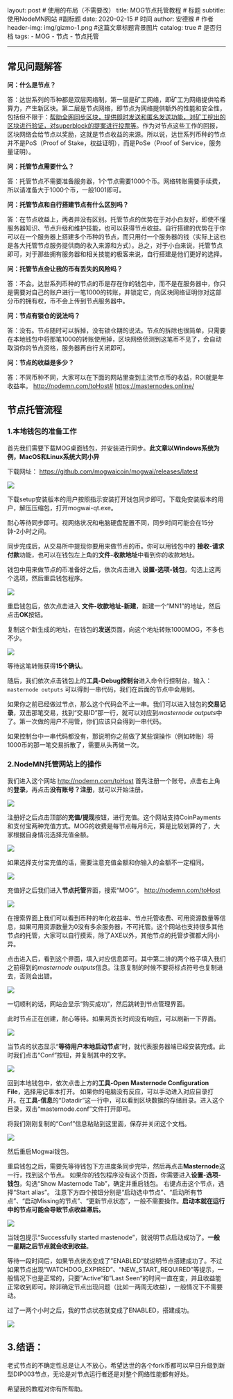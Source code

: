 layout:     post                    # 使用的布局（不需要改）
title:      MOG节点托管教程               # 标题 
subtitle:   使用NodeMN网站 #副标题
date:       2020-02-15              # 时间
author:     安德猴                      # 作者
header-img: img/gizmo-1.png    #这篇文章标题背景图片
catalog: true                       # 是否归档
tags:
    - MOG
    - 节点
    - 节点托管

---

## 常见问题解答

**问：什么是节点？**

答：达世系列的币种都是双层网络制，第一层是矿工网络，即矿工为网络提供哈希算力，产生新区块。第二层是节点网络，即节点为网络提供额外的性能和安全性，包括但不限于：<u>帮助全网同步区块，提供即时发送和匿名发送功能，对矿工挖出的区块进行验证，对superblock的提案进行投票等</u>。作为对节点这些工作的回报，区块网络会给节点以奖励，这就是节点收益的来源。所以说，达世系列币种的节点并不是PoS（Proof of Stake，权益证明），而是PoSe（Proof of Service，服务量证明）。

**问：托管节点需要什么？**

答：托管节点不需要准备服务器，1个节点需要1000个币。网络转账需要手续费，所以请准备大于1000个币，一般1001即可。

**问：托管节点和自行搭建节点有什么区别吗？**

答：在节点收益上，两者并没有区别。托管节点的优势在于对小白友好，即使不懂服务器知识、节点升级和维护技能，也可以获得节点收益。自行搭建的优势在于你可以在一个服务器上搭建多个币种的节点，而只用付一个服务器的钱（实际上这也是各大托管节点服务提供商的收入来源和方式）。总之，对于小白来说，托管节点即可，对于那些拥有服务器和相关技能的极客来说，自行搭建是他们更好的选择。

**问：托管节点会让我的币有丢失的风险吗？**

答：不会。达世系列币种的节点的币是存在你的钱包中，而不是在服务器中，你只是需要对自己的账户进行一笔1000的转账，并锁定它，向区块网络证明你对这部分币的拥有权，币不会上传到节点服务器中。

**问：节点有锁仓的说法吗？**

答：没有。节点随时可以拆掉，没有锁仓期的说法。节点的拆除也很简单，只需要在本地钱包中将那笔1000的转账使用掉，区块网络侦测到这笔币不见了，会自动取消你的节点资格，服务器再自行关闭即可。

**问：节点的收益是多少？**

答：不同币种不同，大家可以在下面的网站里查到主流节点币的收益，ROI就是年收益率。
http://nodemn.com/toHost#
https://masternodes.online/



## 节点托管流程

### 1.本地钱包的准备工作

首先我们需要下载MOG桌面钱包，并安装进行同步。**此文章以Windows系统为例，MacOS和Linux系统大同小异**

下载网址：
https://github.com/mogwaicoin/mogwai/releases/latest

![](https://raw.githubusercontent.com/Andehou/imagehost/master/2020/02/15/49c8ae084595bfa4ba087bf96f56ee38.png)

下载setup安装版本的用户按照指示安装打开钱包同步即可。下载免安装版本的用户，解压压缩包，打开mogwai-qt.exe。

耐心等待同步即可。视网络状况和电脑硬盘配置不同，同步时间可能会在15分钟-2小时之间。

同步完成后，从交易所中提现你要用来做节点的币。你可以用钱包中的 **接收-请求付款**功能，也可以在钱包左上角的**文件-收款地址**中看到你的收款地址。

钱包中用来做节点的币准备好之后，依次点击进入 **设置-选项-钱包**，勾选上这两个选项，然后重启钱包程序。

![](https://raw.githubusercontent.com/Andehou/imagehost/master/2020/02/15/c2a27b5cc5a98f05665136a5e347d9d1.png)

重启钱包后，依次点击进入 **文件-收款地址-新建**，新建一个“MN1”的地址，然后点击**OK**按钮。

复制这个新生成的地址，在钱包的**发送**页面，向这个地址转账1000MOG，不多也不少。

![](https://raw.githubusercontent.com/Andehou/imagehost/master/2020/02/15/5f7d2b2437cd9510747fdd590739da96.png)

等待这笔转账获得**15个确认**。

随后，我们依次点击钱包上的**工具-Debug控制台**进入命令行控制台，输入：
`masternode outputs`
可以得到一串代码，我们在后面的节点中会用到。

如果你之前已经做过节点，那么这个代码会不止一串。我们可以进入钱包的**交易记录**，双击那笔交易，找到“交易ID”那一行，就可以对应到*masternode outputs*中了。第一次做的用户不用管，你们应该只会得到一串代码。

如果控制台中一串代码都没有，那说明你之前做了某些误操作（例如转账）将1000币的那一笔交易拆散了，需要从头再做一次。



### 2.NodeMN托管网站上的操作

我们进入这个网站
http://nodemn.com/toHost
首先注册一个账号。点击右上角的**登录**，再点击**没有账号？注册**，就可以开始注册。

![](https://raw.githubusercontent.com/Andehou/imagehost/master/2020/02/15/9be827410c56216236d25eb1b30dd0f6.png)

注册好之后点击顶部的**充值/提现**按钮，进行充值。这个网站支持CoinPayments和支付宝两种充值方式。MOG的收费是每节点每月8元，算是比较划算的了，大家根据自身情况选择充值金额。

![](https://raw.githubusercontent.com/Andehou/imagehost/master/2020/02/15/fff5e6f424e6b4ad55c6dbdd224f3c4b.png)

如果选择支付宝充值的话，需要注意充值金额和你输入的金额不一定相同。

![](https://raw.githubusercontent.com/Andehou/imagehost/master/2020/02/15/17fefe4764b81a016d53b1d66f612d87.png)

充值好之后我们进入**节点托管**界面，搜索“MOG”。
http://nodemn.com/toHost

![](https://raw.githubusercontent.com/Andehou/imagehost/master/2020/02/15/0a050a98c32b95c53ae71f6f58a70e51.png)

在搜索界面上我们可以看到币种的年化收益率、节点托管收费、可用资源数量等信息，如果可用资源数量为0没有多余服务器，不可托管。这个网站也支持很多其他节点的托管，大家可以自行摸索，除了AXE以外，其他节点的托管步骤都大同小异。

点击进入后，看到这个界面，填入对应信息即可。其中第二排的两个格子填入我们之前得到的*masternode outputs*信息。注意复制的时候不要将标点符号也复制进去，否则会出错。

![](https://raw.githubusercontent.com/Andehou/imagehost/master/2020/02/15/f09b30ea2f376660e965adbab0e6644b.png)

一切顺利的话，网站会显示“购买成功”，然后跳转到节点管理界面。

此时节点正在创建，耐心等待。如果网页长时间没有响应，可以刷新一下界面。

![](https://raw.githubusercontent.com/Andehou/imagehost/master/2020/02/15/6964d8019b3feae922a06aab91d3b737.png)

当节点的状态显示“**等待用户本地启动节点**”时，就代表服务器端已经安装完成。此时我们点击“Conf”按钮，并复制其中的文字。

![](https://raw.githubusercontent.com/Andehou/imagehost/master/2020/02/15/e716f4293b229b6d7858ba4406af17f2.png)

回到本地钱包中，依次点击上方的**工具-Open Masternode Configuration File**，选择用记事本打开。
如果你的电脑没有反应，可以手动进入对应目录打开。在**工具-信息**的“Datadir”这一行中，可以看到区块数据的存储目录。进入这个目录，双击“masternode.conf”文件打开即可。

将我们刚刚复制的“Conf”信息粘贴到这里面，保存并关闭这个文档。

![](https://raw.githubusercontent.com/Andehou/imagehost/master/2020/02/15/c92e3c325fdfea8f6aeca722a1090a6a.png)

然后重启Mogwai钱包。

重启钱包之后，需要先等待钱包下方进度条同步完毕，然后再点击**Masternode**这一行，找到这个节点。
如果你的钱包程序没有这个页面，你需要进入**设置-选项-钱包**，勾选“Show Masternode Tab”，确定并重启钱包。
右键点击这个节点，选择“Start alias”。
注意下方四个按钮分别是“启动选中节点”、“启动所有节点”、“启动Missing的节点”、“更新节点状态”，一般不需要操作。**启动本就在运行中的节点可能会导致节点收益滞后。**

![](https://raw.githubusercontent.com/Andehou/imagehost/master/2020/02/15/b2be840c28a2e08df438a0ea846893ea.png)

当钱包提示“Successfully started mastenode”，就说明节点启动成功了。**一般一星期之后节点就会收到收益**。

等待一段时间后，如果节点状态变成了”ENABLED“就说明节点搭建成功了。不过如果节点出现“WATCHDOG_EXPIRED”、“NEW_START_REQUIRED”等提示，一般情况下也是正常的，只要”Active“和”Last Seen“的时间一直在变，并且收益能正常收到即可。除非确定节点出现问题（比如一两周无收益），一般情况下不需要动。

过了一两个小时之后，我的节点状态就变成了ENABLED，搭建成功。

![](https://raw.githubusercontent.com/Andehou/imagehost/master/2020/02/15/033a925546f00c40d1df018090d5dc9a.png)


## 3.结语：

老式节点的不确定性总是让人不放心，希望达世的各个fork币都可以早日升级到新型DIP003节点，无论是对节点运行者还是对整个网络性能都有好处。

希望我的教程对你有所帮助。
